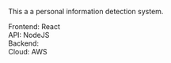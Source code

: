 This a a personal information detection system.

Frontend: React</br>
API: NodeJS</br>
Backend:</br>
Cloud: AWS</br>
